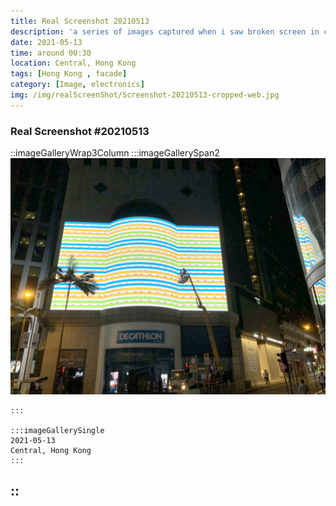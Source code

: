 ```yaml
---
title: Real Screenshot 20210513
description: 'a series of images captured when i saw broken screen in city'
date: 2021-05-13   
time: around 00:30
location: Central, Hong Kong 
tags: [Hong Kong , facade]
category: [Image, electronics]
img: /img/realScreenShot/Screenshot-20210513-cropped-web.jpg
---
```


### Real Screenshot #20210513
::imageGalleryWrap3Column
    :::imageGallerySpan2
     ![Alttext](/img/realScreenShot/Screenshot-20210513-cropped-web.jpg)  

    :::

    :::imageGallerySingle
    2021-05-13   
    Central, Hong Kong 
    :::
::
---